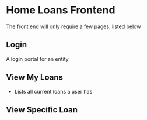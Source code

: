 # Home Loans Frontend

The front end will only require a few pages, listed below

## Login
A login portal for an entity

## View My Loans
- Lists all current loans a user has

## View Specific Loan
